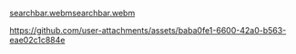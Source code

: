 [searchbar.webm](https://github.com/user-attachments/assets/00039d98-2ebf-4cbc-ae92-99c7a978919b)[searchbar.webm](https://github.com/user-attachments/assets/d58b4ee5-9d73-4ca4-a9dc-ff77f5dfb2eb)



https://github.com/user-attachments/assets/baba0fe1-6600-42a0-b563-eae02c1c884e

